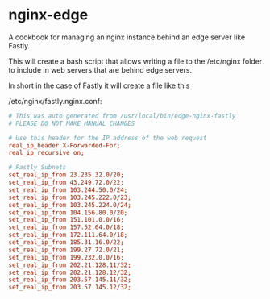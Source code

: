 # nginx-edge

A cookbook for managing an nginx instance behind an edge server like Fastly. 

This will create a bash script that allows writing a file to the /etc/nginx folder
to include in web servers that are behind edge servers.


In short in the case of Fastly it will create a file like this

/etc/nginx/fastly.nginx.conf:

```ini
# This was auto generated from /usr/local/bin/edge-nginx-fastly
# PLEASE DO NOT MAKE MANUAL CHANGES

# Use this header for the IP address of the web request
real_ip_header X-Forwarded-For;
real_ip_recursive on;

# Fastly Subnets
set_real_ip_from 23.235.32.0/20;
set_real_ip_from 43.249.72.0/22;
set_real_ip_from 103.244.50.0/24;
set_real_ip_from 103.245.222.0/23;
set_real_ip_from 103.245.224.0/24;
set_real_ip_from 104.156.80.0/20;
set_real_ip_from 151.101.0.0/16;
set_real_ip_from 157.52.64.0/18;
set_real_ip_from 172.111.64.0/18;
set_real_ip_from 185.31.16.0/22;
set_real_ip_from 199.27.72.0/21;
set_real_ip_from 199.232.0.0/16;
set_real_ip_from 202.21.128.11/32;
set_real_ip_from 202.21.128.12/32;
set_real_ip_from 203.57.145.11/32;
set_real_ip_from 203.57.145.12/32;
```
